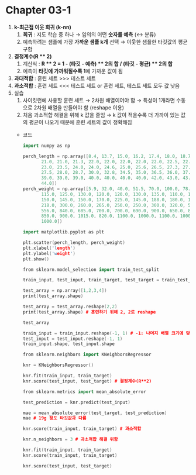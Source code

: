# Chapter 03-1

1. **k-최근접 이웃 회귀 (k-nn)**
    1. **회귀** : 지도 학습 중 하나 → 임의의 어떤 **숫자를 예측** (↔ 분류)
    2. 예측하려는 샘플에 가장 **가까운 샘플 k개** 선택 → 이웃한 샘플한 타깃값의 평균 구함
2. **결정계수(R ** 2)** 
    1. 계산식 : **R ** 2 = 1 - (타깃 - 예측) ** 2의 합 / (타깃 - 평균) ** 2의 합**
    2. 예측이 **타깃에 가까워질수록 1**에 가까운 값이 됨
3. **과대적합** : 훈련 세트 >>> 테스트 세트
4. **과소적합** : 훈련 세트 <<< 테스트 세트 or 훈련 세트, 테스트 세트 모두 값 낮음
5. 실습
    1. 사이킷런에 사용할 훈련 세트 → 2차원 배열이어야 함 → 특성이 1개라면 수동으로 2차원 배열을 만들어야 함 (reshape 이용)
    2. 처음 과소적합 해결을 위해 k 값을 줄임 → k 값이 적을수록 더 가까이 있는 값의 평균이 나오기 때문에 훈련 세트의 값이 정확해짐
    - 코드
        
        ```cpp
        import numpy as np
        
        perch_length = np.array([8.4, 13.7, 15.0, 16.2, 17.4, 18.0, 18.7, 19.0, 19.6, 20.0, 21.0,
               21.0, 21.0, 21.3, 22.0, 22.0, 22.0, 22.0, 22.0, 22.5, 22.5, 22.7,
               23.0, 23.5, 24.0, 24.0, 24.6, 25.0, 25.6, 26.5, 27.3, 27.5, 27.5,
               27.5, 28.0, 28.7, 30.0, 32.8, 34.5, 35.0, 36.5, 36.0, 37.0, 37.0,
               39.0, 39.0, 39.0, 40.0, 40.0, 40.0, 40.0, 42.0, 43.0, 43.0, 43.5,
               44.0])
        perch_weight = np.array([5.9, 32.0, 40.0, 51.5, 70.0, 100.0, 78.0, 80.0, 85.0, 85.0, 110.0,
               115.0, 125.0, 130.0, 120.0, 120.0, 130.0, 135.0, 110.0, 130.0,
               150.0, 145.0, 150.0, 170.0, 225.0, 145.0, 188.0, 180.0, 197.0,
               218.0, 300.0, 260.0, 265.0, 250.0, 250.0, 300.0, 320.0, 514.0,
               556.0, 840.0, 685.0, 700.0, 700.0, 690.0, 900.0, 650.0, 820.0,
               850.0, 900.0, 1015.0, 820.0, 1100.0, 1000.0, 1100.0, 1000.0,
               1000.0])
        ```
        
        ```cpp
        import matplotlib.pyplot as plt
        
        plt.scatter(perch_length, perch_weight)
        plt.xlabel('length')
        plt.ylabel('weight')
        plt.show()
        ```
        
        ```cpp
        from sklearn.model_selection import train_test_split
        
        train_input, test_input, train_target, test_target = train_test_split(perch_length, perch_weight, random_state=42) # 훈련 세트, 테스트 세트 분리
        ```
        
        ```cpp
        test_array = np.array([1,2,3,4])
        print(test_array.shape)
        ```
        
        ```cpp
        test_array = test_array.reshape(2,2)
        print(test_array.shape) # 훈련하기 위해 2, 2로 reshape
        ```
        
        ```cpp
        test_array
        ```
        
        ```cpp
        train_input = train_input.reshape(-1, 1) # -1: 나머지 배열 크기에 맞춰라
        test_input = test_input.reshape(-1, 1)
        train_input.shape, test_input.shape
        ```
        
        ```cpp
        from sklearn.neighbors import KNeighborsRegressor
        
        knr = KNeighborsRegressor()
        
        knr.fit(train_input, train_target)
        knr.score(test_input, test_target) # 결정계수(R**2)
        ```
        
        ```cpp
        from sklearn.metrics import mean_absolute_error
        
        test_prediction = knr.predict(test_input)
        
        mae = mean_absolute_error(test_target, test_prediction)
        mae # 19g 정도 타깃값과 다름
        ```
        
        ```cpp
        knr.score(train_input, train_target) # 과소적합
        ```
        
        ```cpp
        knr.n_neighbors = 3 # 과소적합 해결 위함
        
        knr.fit(train_input, train_target)
        knr.score(train_input, train_target)
        ```
        
        ```cpp
        knr.score(test_input, test_target)
        ```
